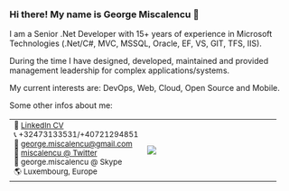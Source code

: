 ### Hi there! My name is George Miscalencu 👋

I am a Senior .Net Developer with 15+ years of experience in Microsoft Technologies (.Net/C#, MVC, MSSQL, Oracle, EF, VS, GIT, TFS, IIS). 

During the time I have designed, developed, maintained and provided management leadership for complex applications/systems.

My current interests are: DevOps, Web, Cloud, Open Source and Mobile. 

Some other infos about me:

<table>
  <tr>
    <td width="50%">
      <small>
      📜 <a href="https://www.linkedin.com/in/miscalencu" target="_blank">LinkedIn CV</a><br /> 
      📞 +32473133531/+40721294851<br />
      📧 <a href="mailto:george.miscalencu@gmail.com">george.miscalencu@gmail.com</a><br />
      💬 <a href="https://twitter.com/miscalencu" target="_blank">miscalencu @ Twitter</a><br /> 
      💬 george.miscalencu @ Skype<br />
      🌎 Luxembourg, Europe
      </small>
  </td>
  <td>
    <img src="https://github-readme-stats.vercel.app/api?username=miscalencu" />
  </td>
 </tr>
</table>

